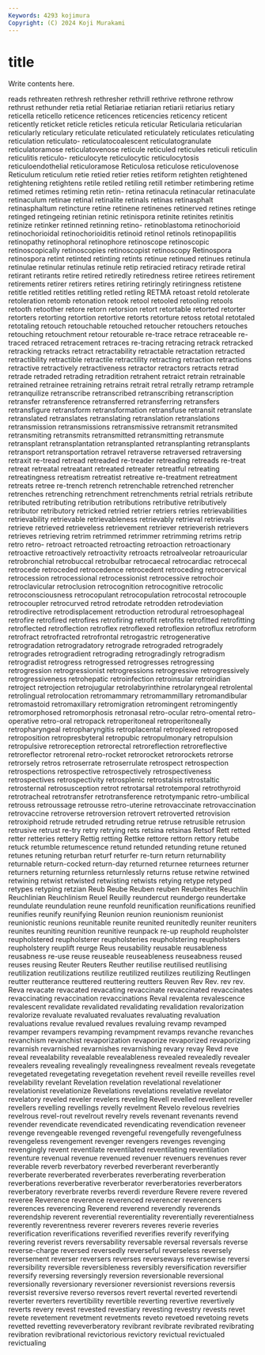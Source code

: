 ```yaml
---
Keywords: 4293 kojimura
Copyright: (C) 2024 Koji Murakami
---
```


# title

Write contents here.



reads rethreaten rethresh rethresher rethrill rethrive rethrone rethrow rethrust
rethunder retia retial Retiariae retiarian retiarii retiarius retiary reticella reticello
reticence reticences reticencies reticency reticent reticently reticket reticle reticles reticula
reticular Reticularia reticularian reticularly reticulary reticulate reticulated reticulately reticulates reticulating
reticulation reticulato- reticulatocoalescent reticulatogranulate reticulatoramose reticulatovenose reticule reticuled reticules reticuli
reticulin reticulitis reticulo- reticulocyte reticulocytic reticulocytosis reticuloendothelial reticuloramose Reticulosa reticulose
reticulovenose Reticulum reticulum retie retied retier reties retiform retighten retightened
retightening retightens retile retiled retiling retill retimber retimbering retime retimed
retimes retiming retin retin- retina retinacula retinacular retinaculate retinaculum retinae
retinal retinalite retinals retinas retinasphalt retinasphaltum retincture retine retinene retinenes
retinerved retines retinge retinged retingeing retinian retinic retinispora retinite retinites
retinitis retinize retinker retinned retinning retino- retinoblastoma retinochorioid retinochorioidal retinochorioiditis
retinoid retinol retinols retinopapilitis retinopathy retinophoral retinophore retinoscope retinoscopic retinoscopically
retinoscopies retinoscopist retinoscopy Retinospora retinospora retint retinted retinting retints retinue
retinued retinues retinula retinulae retinular retinulas retinule retip retiracied retiracy
retirade retiral retirant retirants retire retired retiredly retiredness retiree retirees
retirement retirements retirer retirers retires retiring retiringly retiringness retistene retitle
retitled retitles retitling retled retling RETMA retoast retold retolerate retoleration
retomb retonation retook retool retooled retooling retools retooth retoother retore
retorn retorsion retort retortable retorted retorter retorters retorting retortion retortive
retorts retorture retoss retotal retotaled retotaling retouch retouchable retouched retoucher
retouchers retouches retouching retouchment retour retourable re-trace retrace retraceable re-traced
retraced retracement retraces re-tracing retracing retrack retracked retracking retracks retract
retractability retractable retractation retracted retractibility retractible retractile retractility retracting retraction
retractions retractive retractively retractiveness retractor retractors retracts retrad retrade retraded
retrading retradition retrahent retraict retrain retrainable retrained retrainee retraining retrains
retrait retral retrally retramp retrample retranquilize retranscribe retranscribed retranscribing retranscription
retransfer retransference retransferred retransferring retransfers retransfigure retransform retransformation retransfuse retransit
retranslate retranslated retranslates retranslating retranslation retranslations retransmission retransmissions retransmissive retransmit
retransmited retransmiting retransmits retransmitted retransmitting retransmute retransplant retransplantation retransplanted retransplanting
retransplants retransport retransportation retravel retraverse retraversed retraversing retraxit re-tread retread
retreaded re-treader retreading retreads re-treat retreat retreatal retreatant retreated retreater
retreatful retreating retreatingness retreatism retreatist retreative re-treatment retreatment retreats retree
re-trench retrench retrenchable retrenched retrencher retrenches retrenching retrenchment retrenchments retrial
retrials retribute retributed retributing retribution retributions retributive retributively retributor retributory
retricked retried retrier retriers retries retrievabilities retrievability retrievable retrievableness retrievably
retrieval retrievals retrieve retrieved retrieveless retrievement retriever retrieverish retrievers retrieves
retrieving retrim retrimmed retrimmer retrimming retrims retrip retro retro- retroact
retroacted retroacting retroaction retroactionary retroactive retroactively retroactivity retroacts retroalveolar retroauricular
retrobronchial retrobuccal retrobulbar retrocaecal retrocardiac retrocecal retrocede retroceded retrocedence retrocedent
retroceding retrocervical retrocession retrocessional retrocessionist retrocessive retrochoir retroclavicular retroclusion retrocognition
retrocognitive retrocolic retroconsciousness retrocopulant retrocopulation retrocostal retrocouple retrocoupler retrocurved retrod
retrodate retrodden retrodeviation retrodirective retrodisplacement retroduction retrodural retroesophageal retrofire retrofired
retrofires retrofiring retrofit retrofits retrofitted retrofitting retroflected retroflection retroflex retroflexed
retroflexion retroflux retroform retrofract retrofracted retrofrontal retrogastric retrogenerative retrogradation retrogradatory
retrograde retrograded retrogradely retrogrades retrogradient retrograding retrogradingly retrogradism retrogradist retrogress
retrogressed retrogresses retrogressing retrogression retrogressionist retrogressions retrogressive retrogressively retrogressiveness retrohepatic
retroinfection retroinsular retroiridian retroject retrojection retrojugular retrolabyrinthine retrolaryngeal retrolental retrolingual
retrolocation retromammary retromammillary retromandibular retromastoid retromaxillary retromigration retromingent retromingently retromorphosed
retromorphosis retronasal retro-ocular retro-omental retro-operative retro-oral retropack retroperitoneal retroperitoneally retropharyngeal
retropharyngitis retroplacental retroplexed retroposed retroposition retropresbyteral retropubic retropulmonary retropulsion retropulsive
retroreception retrorectal retroreflection retroreflective retroreflector retrorenal retro-rocket retrorocket retrorockets retrorse
retrorsely retros retroserrate retroserrulate retrospect retrospection retrospections retrospective retrospectively retrospectiveness
retrospectives retrospectivity retrosplenic retrostalsis retrostaltic retrosternal retrosusception retrot retrotarsal retrotemporal
retrothyroid retrotracheal retrotransfer retrotransference retrotympanic retro-umbilical retrouss retroussage retrousse retro-uterine
retrovaccinate retrovaccination retrovaccine retroverse retroversion retrovert retroverted retrovision retroxiphoid retrude
retruded retruding retrue retruse retrusible retrusion retrusive retrust re-try retry
retrying rets retsina retsinas Retsof Rett retted retter retteries rettery
Rettig retting Rettke rettore rettorn rettory retube retuck retumble retumescence
retund retunded retunding retune retuned retunes retuning returban returf returfer
re-turn return returnability returnable return-cocked return-day returned returnee returnees returner
returners returning returnless returnlessly returns retuse retwine retwined retwining retwist
retwisted retwisting retwists retying retype retyped retypes retyping retzian Reub
Reube Reuben reuben Reubenites Reuchlin Reuchlinian Reuchlinism Reuel Reuilly reundercut
reundergo reundertake reundulate reundulation reune reunfold reunification reunifications reunified reunifies
reunify reunifying Reunion reunion reunionism reunionist reunionistic reunions reunitable reunite
reunited reunitedly reuniter reuniters reunites reuniting reunition reunitive reunpack re-up
reuphold reupholster reupholstered reupholsterer reupholsteries reupholstering reupholsters reupholstery reuplift reurge
Reus reusability reusable reusableness reusabness re-use reuse reuseable reuseableness reuseabness
reused reuses reusing Reuter Reuters Reuther reutilise reutilised reutilising reutilization
reutilizations reutilize reutilized reutilizes reutilizing Reutlingen reutter reutterance reuttered reuttering
reutters Reuven Rev Rev. rev rev. Reva revacate revacated revacating
revaccinate revaccinated revaccinates revaccinating revaccination revaccinations Reval revalenta revalescence revalescent
revalidate revalidated revalidating revalidation revalorization revalorize revaluate revaluated revaluates revaluating
revaluation revaluations revalue revalued revalues revaluing revamp revamped revamper revampers
revamping revampment revamps revanche revanches revanchism revanchist revaporization revaporize revaporized
revaporizing revarnish revarnished revarnishes revarnishing revary revay Revd reve reveal
revealability revealable revealableness revealed revealedly revealer revealers revealing revealingly revealingness
revealment reveals revegetate revegetated revegetating revegetation revehent reveil reveille reveilles
revel revelability revelant Revelation revelation revelational revelationer revelationist revelationize Revelations
revelations revelative revelator revelatory reveled reveler revelers reveling Revell revelled
revellent reveller revellers revelling revellings revelly revelment Revelo revelous revelries
revelrous revel-rout revelrout revelry revels revenant revenants revend revender revendicate
revendicated revendicating revendication reveneer revenge revengeable revenged revengeful revengefully revengefulness
revengeless revengement revenger revengers revenges revenging revengingly revent reventilate reventilated
reventilating reventilation reventure revenual revenue revenued revenuer revenuers revenues rever
reverable reverb reverbatory reverbed reverberant reverberantly reverberate reverberated reverberates reverberating
reverberation reverberations reverberative reverberator reverberatories reverberators reverberatory reverbrate reverbs reverdi
reverdure Revere revere revered reveree Reverence reverence reverenced reverencer reverencers
reverences reverencing Reverend reverend reverendly reverends reverendship reverent reverential reverentiality
reverentially reverentialness reverently reverentness reverer reverers reveres reverie reveries reverification
reverifications reverified reverifies reverify reverifying revering reverist revers reversability reversable
reversal reversals reverse reverse-charge reversed reversedly reverseful reverseless reversely reversement
reverser reversers reverses reverseways reversewise reversi reversibility reversible reversibleness reversibly
reversification reversifier reversify reversing reversingly reversion reversionable reversional reversionally reversionary
reversioner reversionist reversions reversis reversist reversive reverso reversos revert revertal
reverted revertendi reverter reverters revertibility revertible reverting revertive revertively reverts
revery revest revested revestiary revesting revestry revests revet revete revetement
revetment revetments reveto revetoed revetoing revets revetted revetting reveverberatory revibrant
revibrate revibrated revibrating revibration revibrational revictorious revictory revictual revictualed revictualing
